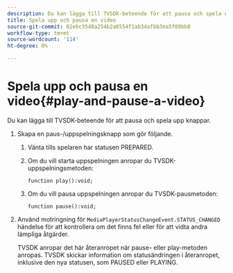 ```yaml
---
description: Du kan lägga till TVSDK-beteende för att pausa och spela upp knappar.
title: Spela upp och pausa en video
source-git-commit: 02ebc3548a254b2a6554f1ab34afbb3ea5f09bb8
workflow-type: tm+mt
source-wordcount: '114'
ht-degree: 0%

---
```


# Spela upp och pausa en video{#play-and-pause-a-video}

Du kan lägga till TVSDK-beteende för att pausa och spela upp knappar.

1. Skapa en paus-/uppspelningsknapp som gör följande.
   1. Vänta tills spelaren har statusen PREPARED.
   1. Om du vill starta uppspelningen anropar du TVSDK-uppspelningsmetoden:

      ```
      function play():void;
      ```

   1. Om du vill pausa uppspelningen anropar du TVSDK-pausmetoden:

      ```
      function pause():void;
      ```

1. Använd motringning för `MediaPlayerStatusChangeEvent.STATUS_CHANGED` händelse för att kontrollera om det finns fel eller för att vidta andra lämpliga åtgärder.

   TVSDK anropar det här återanropet när pause- eller play-metoden anropas. TVSDK skickar information om statusändringen i återanropet, inklusive den nya statusen, som PAUSED eller PLAYING.
